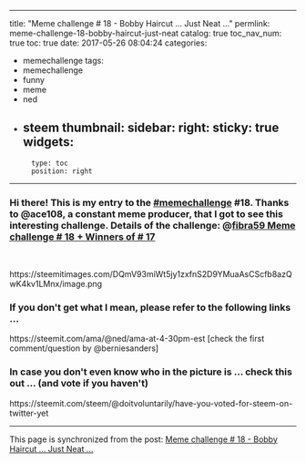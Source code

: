 
---
title: "Meme challenge # 18 - Bobby Haircut ... Just Neat ..."
permlink: meme-challenge-18-bobby-haircut-just-neat
catalog: true
toc_nav_num: true
toc: true
date: 2017-05-26 08:04:24
categories:
- memechallenge
tags:
- memechallenge
- funny
- meme
- ned
- steem
thumbnail: 
sidebar:
    right:
        sticky: true
widgets:
    -
        type: toc
        position: right
---


<html>
<h3>Hi there! This is my entry to the <a href="https://steemit.com/trending/memechallenge">#memechallenge</a> #18. Thanks to @ace108, a constant meme producer, that I got to see this interesting challenge. Details of the challenge: @<a href="https://steemit.com/@fibra59">fibra59 </a><a href="https://steemit.com/memechallenge/@fibra59/meme-challenge-18-winners-of-17">Meme challenge # 18 + Winners of # 17</a></h3>
<p><br></p>
<p>https://steemitimages.com/DQmV93miWt5jy1zxfnS2D9YMuaAsCScfb8azQwK4kv1LMnx/image.png</p>
<h3>If you don't get what I mean, please refer to the following links ...</h3>
<p>https://steemit.com/ama/@ned/ama-at-4-30pm-est [check the first comment/question by @berniesanders]</p>
<h3>In case you don't even know who in the picture is ... check this out ... (and vote if you haven't)</h3>
<p>https://steemit.com/steem/@doitvoluntarily/have-you-voted-for-steem-on-twitter-yet</p>
</html>

- - -

This page is synchronized from the post: [Meme challenge # 18 - Bobby Haircut ... Just Neat ...](https://steemit.com/@deanliu/meme-challenge-18-bobby-haircut-just-neat)
